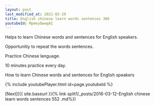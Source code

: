 ```yaml
---
layout: post
last_modified_at: 2021-03-29
title: English chinese learn words sentences 306 
youtubeId: MpmeyQwwgAI
---
```

 
 
Helps to learn Chinese words and sentences for English speakers.

Opportunitiy to repeat the words sentences. 

Practice Chinese language. 
 
10 minutes practice every day. 
 
How to learn Chinese words and sentences for English speakers 
 
{% include youtubePlayer.html id=page.youtubeId %}
 
 
[Next]({{ site.baseurl }}{% link  split1/_posts/2016-03-12-English chinese learn words sentences 552 .md%})
 
